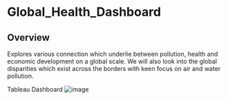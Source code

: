 # Global_Health_Dashboard

## Overview
Explores various connection which underlie between pollution, health and economic development on a global scale. We will also look into the global disparities which exist across the borders with keen focus on air and water pollution.

Tableau Dashboard
![image](https://user-images.githubusercontent.com/49833524/220527312-afb87a95-33fa-42ba-b230-c7f1201839c0.png)
